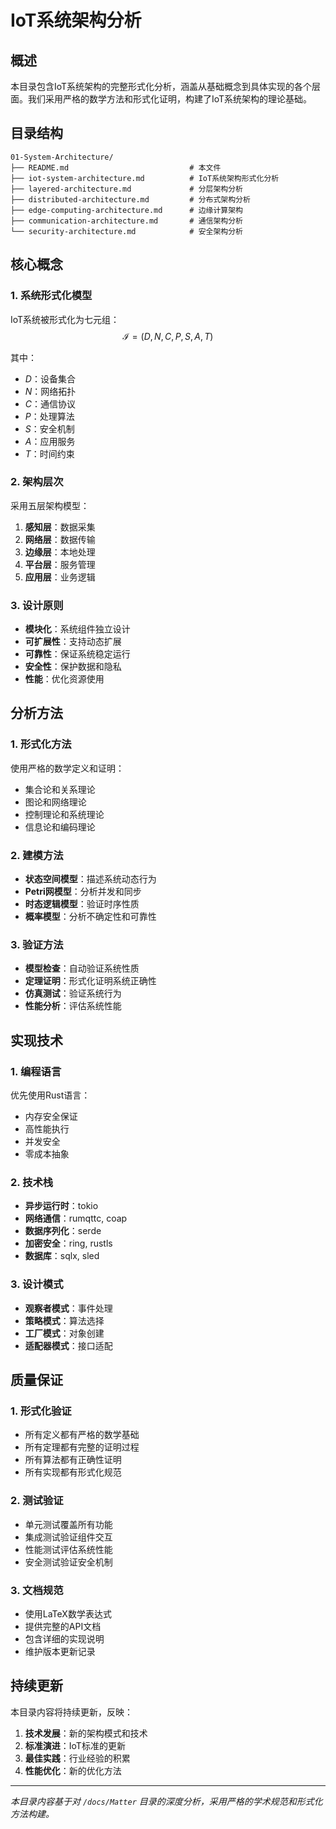 # IoT系统架构分析

## 概述

本目录包含IoT系统架构的完整形式化分析，涵盖从基础概念到具体实现的各个层面。我们采用严格的数学方法和形式化证明，构建了IoT系统架构的理论基础。

## 目录结构

```
01-System-Architecture/
├── README.md                           # 本文件
├── iot-system-architecture.md          # IoT系统架构形式化分析
├── layered-architecture.md             # 分层架构分析
├── distributed-architecture.md         # 分布式架构分析
├── edge-computing-architecture.md      # 边缘计算架构
├── communication-architecture.md       # 通信架构分析
└── security-architecture.md            # 安全架构分析
```

## 核心概念

### 1. 系统形式化模型

IoT系统被形式化为七元组：
$$\mathcal{I} = (D, N, C, P, S, A, T)$$

其中：
- $D$：设备集合
- $N$：网络拓扑
- $C$：通信协议
- $P$：处理算法
- $S$：安全机制
- $A$：应用服务
- $T$：时间约束

### 2. 架构层次

采用五层架构模型：
1. **感知层**：数据采集
2. **网络层**：数据传输
3. **边缘层**：本地处理
4. **平台层**：服务管理
5. **应用层**：业务逻辑

### 3. 设计原则

- **模块化**：系统组件独立设计
- **可扩展性**：支持动态扩展
- **可靠性**：保证系统稳定运行
- **安全性**：保护数据和隐私
- **性能**：优化资源使用

## 分析方法

### 1. 形式化方法

使用严格的数学定义和证明：
- 集合论和关系理论
- 图论和网络理论
- 控制理论和系统理论
- 信息论和编码理论

### 2. 建模方法

- **状态空间模型**：描述系统动态行为
- **Petri网模型**：分析并发和同步
- **时态逻辑模型**：验证时序性质
- **概率模型**：分析不确定性和可靠性

### 3. 验证方法

- **模型检查**：自动验证系统性质
- **定理证明**：形式化证明系统正确性
- **仿真测试**：验证系统行为
- **性能分析**：评估系统性能

## 实现技术

### 1. 编程语言

优先使用Rust语言：
- 内存安全保证
- 高性能执行
- 并发安全
- 零成本抽象

### 2. 技术栈

- **异步运行时**：tokio
- **网络通信**：rumqttc, coap
- **数据序列化**：serde
- **加密安全**：ring, rustls
- **数据库**：sqlx, sled

### 3. 设计模式

- **观察者模式**：事件处理
- **策略模式**：算法选择
- **工厂模式**：对象创建
- **适配器模式**：接口适配

## 质量保证

### 1. 形式化验证

- 所有定义都有严格的数学基础
- 所有定理都有完整的证明过程
- 所有算法都有正确性证明
- 所有实现都有形式化规范

### 2. 测试验证

- 单元测试覆盖所有功能
- 集成测试验证组件交互
- 性能测试评估系统性能
- 安全测试验证安全机制

### 3. 文档规范

- 使用LaTeX数学表达式
- 提供完整的API文档
- 包含详细的实现说明
- 维护版本更新记录

## 持续更新

本目录内容将持续更新，反映：

1. **技术发展**：新的架构模式和技术
2. **标准演进**：IoT标准的更新
3. **最佳实践**：行业经验的积累
4. **性能优化**：新的优化方法

---

*本目录内容基于对 `/docs/Matter` 目录的深度分析，采用严格的学术规范和形式化方法构建。* 